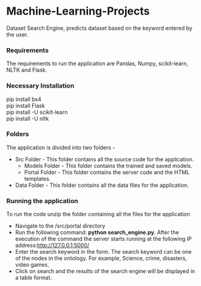 # Machine-Learning-Projects
Dataset Search Engine, predicts dataset based on the keyword entered by the user.

### Requirements
The requirements to run the application are Pandas, Numpy, scikit-learn, NLTK and Flask.

### Necessary Installation
pip install bs4 <br />
pip install Flask <br />
pip install -U scikit-learn <br />
pip install -U nltk

### Folders

The application is divided into two folders - 
* Src Folder - This folder contains all the source code for the application.
	* Models Folder - This folder contains the trained and saved models.
	* Portal Folder - This folder contains the server code and the HTML templates.
* Data Folder - This folder contains all the data files for the application.

### Running the application

To run the code unzip the folder containing all the files for the application

* Navigate to the /src/portal directory
* Run the following command: **python search_engine.py**. After the execution of the command the server starts running at the following IP address:http://127.0.0.1:5000/
* Enter the search keyword in the form. The search keyword can be one of the nodes in the ontology. For example, Science, crime, disasters, video games.
* Click on search and the results of the search engine will be displayed in a table format.


